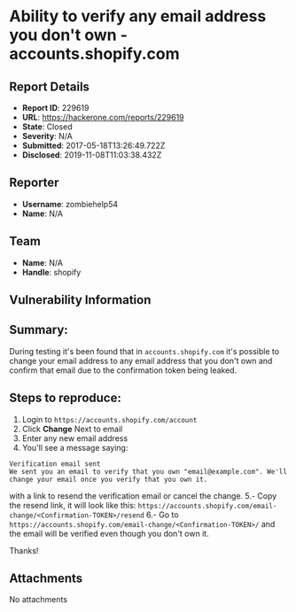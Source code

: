 # Ability to verify any email address you don't own - accounts.shopify.com

## Report Details
- **Report ID**: 229619
- **URL**: https://hackerone.com/reports/229619
- **State**: Closed
- **Severity**: N/A
- **Submitted**: 2017-05-18T13:26:49.722Z
- **Disclosed**: 2019-11-08T11:03:38.432Z

## Reporter
- **Username**: zombiehelp54
- **Name**: N/A

## Team
- **Name**: N/A
- **Handle**: shopify

## Vulnerability Information
## Summary: 
During testing it's been found that in `accounts.shopify.com` it's possible to change your email address to any email address that you don't own and confirm that email due to the confirmation token being leaked.

## Steps to reproduce: 
1. Login to `https://accounts.shopify.com/account`
2. Click **Change** Next to email
3. Enter any new email address
4. You'll see a message saying:
 
```
Verification email sent
We sent you an email to verify that you own "email@example.com". We'll change your email once you verify that you own it.
```
with a link to resend the verification email or cancel the change.
5.- Copy the resend link, it will look like this: `https://accounts.shopify.com/email-change/<Confirmation-TOKEN>/resend`
6.- Go to `https://accounts.shopify.com/email-change/<Confirmation-TOKEN>/` and the email will be verified even though you don't own it.

Thanks!

## Attachments
No attachments

